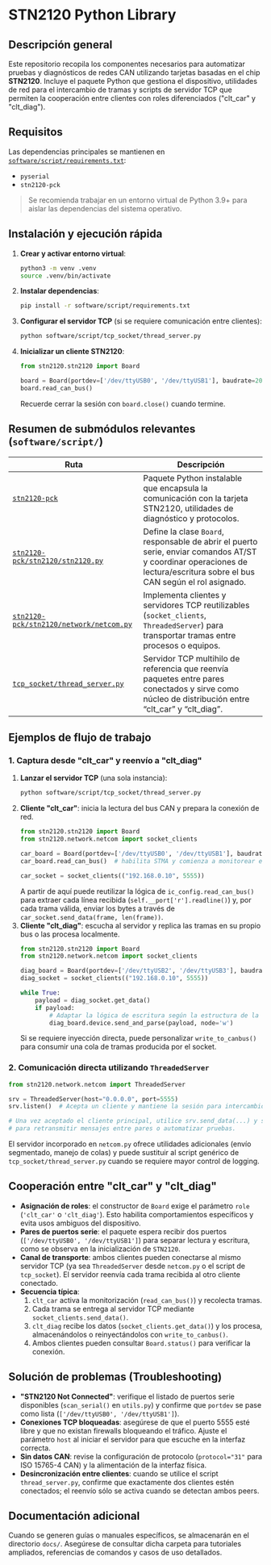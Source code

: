# STN2120 Python Library

## Descripción general
Este repositorio recopila los componentes necesarios para automatizar pruebas y diagnósticos de redes CAN utilizando tarjetas basadas en el chip **STN2120**. Incluye el paquete Python que gestiona el dispositivo, utilidades de red para el intercambio de tramas y scripts de servidor TCP que permiten la cooperación entre clientes con roles diferenciados ("clt_car" y "clt_diag").

## Requisitos
Las dependencias principales se mantienen en [`software/script/requirements.txt`](software/script/requirements.txt):

- `pyserial`
- `stn2120-pck`

> Se recomienda trabajar en un entorno virtual de Python 3.9+ para aislar las dependencias del sistema operativo.

## Instalación y ejecución rápida
1. **Crear y activar entorno virtual**:
   ```bash
   python3 -m venv .venv
   source .venv/bin/activate
   ```
2. **Instalar dependencias**:
   ```bash
   pip install -r software/script/requirements.txt
   ```
3. **Configurar el servidor TCP** (si se requiere comunicación entre clientes):
   ```bash
   python software/script/tcp_socket/thread_server.py
   ```
4. **Inicializar un cliente STN2120**:
   ```python
   from stn2120.stn2120 import Board

   board = Board(portdev=['/dev/ttyUSB0', '/dev/ttyUSB1'], baudrate=2000000, protocol="31", role='clt_car')
   board.read_can_bus()
   ```
   Recuerde cerrar la sesión con `board.close()` cuando termine.

## Resumen de submódulos relevantes (`software/script/`)
| Ruta | Descripción |
| --- | --- |
| [`stn2120-pck`](software/script/stn2120-pck) | Paquete Python instalable que encapsula la comunicación con la tarjeta STN2120, utilidades de diagnóstico y protocolos. |
| [`stn2120-pck/stn2120/stn2120.py`](software/script/stn2120-pck/stn2120/stn2120.py) | Define la clase `Board`, responsable de abrir el puerto serie, enviar comandos AT/ST y coordinar operaciones de lectura/escritura sobre el bus CAN según el rol asignado. |
| [`stn2120-pck/stn2120/network/netcom.py`](software/script/stn2120-pck/stn2120/network/netcom.py) | Implementa clientes y servidores TCP reutilizables (`socket_clients`, `ThreadedServer`) para transportar tramas entre procesos o equipos. |
| [`tcp_socket/thread_server.py`](software/script/tcp_socket/thread_server.py) | Servidor TCP multihilo de referencia que reenvía paquetes entre pares conectados y sirve como núcleo de distribución entre “clt_car” y “clt_diag”. |

## Ejemplos de flujo de trabajo
### 1. Captura desde "clt_car" y reenvío a "clt_diag"
1. **Lanzar el servidor TCP** (una sola instancia):
   ```bash
   python software/script/tcp_socket/thread_server.py
   ```
2. **Cliente "clt_car"**: inicia la lectura del bus CAN y prepara la conexión de red.
   ```python
   from stn2120.stn2120 import Board
   from stn2120.network.netcom import socket_clients

   car_board = Board(portdev=['/dev/ttyUSB0', '/dev/ttyUSB1'], baudrate=2000000, protocol="31", role='clt_car')
   car_board.read_can_bus()  # habilita STMA y comienza a monitorear el bus en bucle

   car_socket = socket_clients(("192.168.0.10", 5555))
   ```
   A partir de aquí puede reutilizar la lógica de `ic_config.read_can_bus()` para extraer cada línea recibida (`self.__port['r'].readline()`) y, por cada trama válida, enviar los bytes a través de `car_socket.send_data(frame, len(frame))`.
3. **Cliente "clt_diag"**: escucha al servidor y replica las tramas en su propio bus o las procesa localmente.
   ```python
   from stn2120.stn2120 import Board
   from stn2120.network.netcom import socket_clients

   diag_board = Board(portdev=['/dev/ttyUSB2', '/dev/ttyUSB3'], baudrate=2000000, protocol="31", role='clt_diag')
   diag_socket = socket_clients(("192.168.0.10", 5555))

   while True:
       payload = diag_socket.get_data()
       if payload:
           # Adaptar la lógica de escritura según la estructura de la trama recibida
           diag_board.device.send_and_parse(payload, node='w')
   ```
   Si se requiere inyección directa, puede personalizar `write_to_canbus()` para consumir una cola de tramas producida por el socket.

### 2. Comunicación directa utilizando `ThreadedServer`
```python
from stn2120.network.netcom import ThreadedServer

srv = ThreadedServer(host="0.0.0.0", port=5555)
srv.listen()  # Acepta un cliente y mantiene la sesión para intercambio bidireccional

# Una vez aceptado el cliente principal, utilice srv.send_data(...) y srv.get_data()
# para retransmitir mensajes entre pares o automatizar pruebas.
```
El servidor incorporado en `netcom.py` ofrece utilidades adicionales (envío segmentado, manejo de colas) y puede sustituir al script genérico de `tcp_socket/thread_server.py` cuando se requiere mayor control de logging.

## Cooperación entre "clt_car" y "clt_diag"
- **Asignación de roles**: el constructor de `Board` exige el parámetro `role` (`'clt_car'` o `'clt_diag'`). Esto habilita comportamientos específicos y evita usos ambiguos del dispositivo.
- **Pares de puertos serie**: el paquete espera recibir dos puertos (`['/dev/ttyUSB0', '/dev/ttyUSB1']`) para separar lectura y escritura, como se observa en la inicialización de `STN2120`.
- **Canal de transporte**: ambos clientes pueden conectarse al mismo servidor TCP (ya sea `ThreadedServer` desde `netcom.py` o el script de `tcp_socket`). El servidor reenvía cada trama recibida al otro cliente conectado.
- **Secuencia típica**:
  1. `clt_car` activa la monitorización (`read_can_bus()`) y recolecta tramas.
  2. Cada trama se entrega al servidor TCP mediante `socket_clients.send_data()`.
  3. `clt_diag` recibe los datos (`socket_clients.get_data()`) y los procesa, almacenándolos o reinyectándolos con `write_to_canbus()`.
  4. Ambos clientes pueden consultar `Board.status()` para verificar la conexión.

## Solución de problemas (Troubleshooting)
- **"STN2120 Not Connected"**: verifique el listado de puertos serie disponibles (`scan_serial()` en `utils.py`) y confirme que `portdev` se pase como lista (`['/dev/ttyUSB0', '/dev/ttyUSB1']`).
- **Conexiones TCP bloqueadas**: asegúrese de que el puerto 5555 esté libre y que no existan firewalls bloqueando el tráfico. Ajuste el parámetro `host` al iniciar el servidor para que escuche en la interfaz correcta.
- **Sin datos CAN**: revise la configuración de protocolo (`protocol="31"` para ISO 15765-4 CAN) y la alimentación de la interfaz física.
- **Desincronización entre clientes**: cuando se utilice el script `thread_server.py`, confirme que exactamente dos clientes estén conectados; el reenvío sólo se activa cuando se detectan ambos peers.

## Documentación adicional
Cuando se generen guías o manuales específicos, se almacenarán en el directorio `docs/`. Asegúrese de consultar dicha carpeta para tutoriales ampliados, referencias de comandos y casos de uso detallados.

